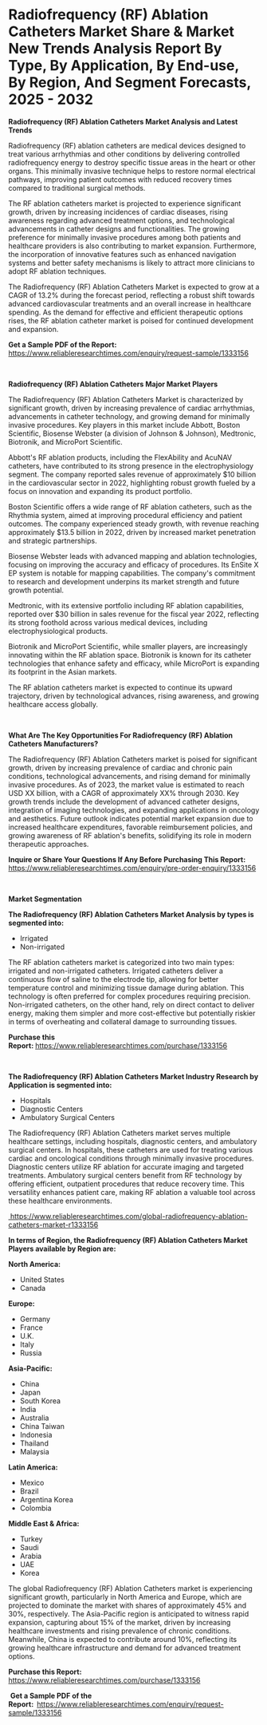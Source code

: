 <p><h1>Radiofrequency (RF) Ablation Catheters Market Share & Market New Trends Analysis Report By Type, By Application, By End-use, By Region, And Segment Forecasts, 2025 - 2032</h1></p><p><strong>Radiofrequency (RF) Ablation Catheters Market Analysis and Latest Trends</strong></p>
<p><p>Radiofrequency (RF) ablation catheters are medical devices designed to treat various arrhythmias and other conditions by delivering controlled radiofrequency energy to destroy specific tissue areas in the heart or other organs. This minimally invasive technique helps to restore normal electrical pathways, improving patient outcomes with reduced recovery times compared to traditional surgical methods.</p><p>The RF ablation catheters market is projected to experience significant growth, driven by increasing incidences of cardiac diseases, rising awareness regarding advanced treatment options, and technological advancements in catheter designs and functionalities. The growing preference for minimally invasive procedures among both patients and healthcare providers is also contributing to market expansion. Furthermore, the incorporation of innovative features such as enhanced navigation systems and better safety mechanisms is likely to attract more clinicians to adopt RF ablation techniques.</p><p>The Radiofrequency (RF) Ablation Catheters Market is expected to grow at a CAGR of 13.2% during the forecast period, reflecting a robust shift towards advanced cardiovascular treatments and an overall increase in healthcare spending. As the demand for effective and efficient therapeutic options rises, the RF ablation catheter market is poised for continued development and expansion.</p></p>
<p><strong>Get a Sample PDF of the Report:&nbsp;</strong> <a href="https://www.reliableresearchtimes.com/enquiry/request-sample/1333156?utm_campaign=3063&utm_medium=2&utm_source=Github&utm_content=ia&utm_term=14042025&utm_id=radiofrequency-rf-ablation-catheters">https://www.reliableresearchtimes.com/enquiry/request-sample/1333156</a></p>
<p>&nbsp;</p>
<p><strong>Radiofrequency (RF) Ablation Catheters Major Market Players</strong></p>
<p><p>The Radiofrequency (RF) Ablation Catheters Market is characterized by significant growth, driven by increasing prevalence of cardiac arrhythmias, advancements in catheter technology, and growing demand for minimally invasive procedures. Key players in this market include Abbott, Boston Scientific, Biosense Webster (a division of Johnson & Johnson), Medtronic, Biotronik, and MicroPort Scientific.</p><p>Abbott's RF ablation products, including the FlexAbility and AcuNAV catheters, have contributed to its strong presence in the electrophysiology segment. The company reported sales revenue of approximately $10 billion in the cardiovascular sector in 2022, highlighting robust growth fueled by a focus on innovation and expanding its product portfolio.</p><p>Boston Scientific offers a wide range of RF ablation catheters, such as the Rhythmia system, aimed at improving procedural efficiency and patient outcomes. The company experienced steady growth, with revenue reaching approximately $13.5 billion in 2022, driven by increased market penetration and strategic partnerships.</p><p>Biosense Webster leads with advanced mapping and ablation technologies, focusing on improving the accuracy and efficacy of procedures. Its EnSite X EP system is notable for mapping capabilities. The company's commitment to research and development underpins its market strength and future growth potential.</p><p>Medtronic, with its extensive portfolio including RF ablation capabilities, reported over $30 billion in sales revenue for the fiscal year 2022, reflecting its strong foothold across various medical devices, including electrophysiological products.</p><p>Biotronik and MicroPort Scientific, while smaller players, are increasingly innovating within the RF ablation space. Biotronik is known for its catheter technologies that enhance safety and efficacy, while MicroPort is expanding its footprint in the Asian markets.</p><p>The RF ablation catheters market is expected to continue its upward trajectory, driven by technological advances, rising awareness, and growing healthcare access globally.</p></p>
<p>&nbsp;</p>
<p><strong>What Are The Key Opportunities For Radiofrequency (RF) Ablation Catheters Manufacturers?</strong></p>
<p><p>The Radiofrequency (RF) Ablation Catheters market is poised for significant growth, driven by increasing prevalence of cardiac and chronic pain conditions, technological advancements, and rising demand for minimally invasive procedures. As of 2023, the market value is estimated to reach USD XX billion, with a CAGR of approximately XX% through 2030. Key growth trends include the development of advanced catheter designs, integration of imaging technologies, and expanding applications in oncology and aesthetics. Future outlook indicates potential market expansion due to increased healthcare expenditures, favorable reimbursement policies, and growing awareness of RF ablation's benefits, solidifying its role in modern therapeutic approaches.</p></p>
<p><strong>Inquire or Share Your Questions If Any Before Purchasing This Report:</strong> <a href="https://www.reliableresearchtimes.com/enquiry/pre-order-enquiry/1333156?utm_campaign=3063&utm_medium=2&utm_source=Github&utm_content=ia&utm_term=14042025&utm_id=radiofrequency-rf-ablation-catheters">https://www.reliableresearchtimes.com/enquiry/pre-order-enquiry/1333156</a></p>
<p>&nbsp;</p>
<p><strong>Market Segmentation</strong></p>
<p><strong>The Radiofrequency (RF) Ablation Catheters Market Analysis by types is segmented into:</strong></p>
<p><ul><li>Irrigated</li><li>Non-irrigated</li></ul></p>
<p><p>The RF ablation catheters market is categorized into two main types: irrigated and non-irrigated catheters. Irrigated catheters deliver a continuous flow of saline to the electrode tip, allowing for better temperature control and minimizing tissue damage during ablation. This technology is often preferred for complex procedures requiring precision. Non-irrigated catheters, on the other hand, rely on direct contact to deliver energy, making them simpler and more cost-effective but potentially riskier in terms of overheating and collateral damage to surrounding tissues.</p></p>
<p><strong>Purchase this Report:&nbsp;</strong><a href="https://www.reliableresearchtimes.com/purchase/1333156?utm_campaign=3063&utm_medium=2&utm_source=Github&utm_content=ia&utm_term=14042025&utm_id=radiofrequency-rf-ablation-catheters">https://www.reliableresearchtimes.com/purchase/1333156</a></p>
<p>&nbsp;</p>
<p><strong>The Radiofrequency (RF) Ablation Catheters Market Industry Research by Application is segmented into:</strong></p>
<p><ul><li>Hospitals</li><li>Diagnostic Centers</li><li>Ambulatory Surgical Centers</li></ul></p>
<p><p>The Radiofrequency (RF) Ablation Catheters market serves multiple healthcare settings, including hospitals, diagnostic centers, and ambulatory surgical centers. In hospitals, these catheters are used for treating various cardiac and oncological conditions through minimally invasive procedures. Diagnostic centers utilize RF ablation for accurate imaging and targeted treatments. Ambulatory surgical centers benefit from RF technology by offering efficient, outpatient procedures that reduce recovery time. This versatility enhances patient care, making RF ablation a valuable tool across these healthcare environments.</p></p>
<p><a href="https://www.reliableresearchtimes.com/global-radiofrequency-ablation-catheters-market-r1333156?utm_campaign=3063&utm_medium=2&utm_source=Github&utm_content=ia&utm_term=14042025&utm_id=radiofrequency-rf-ablation-catheters">&nbsp;https://www.reliableresearchtimes.com/global-radiofrequency-ablation-catheters-market-r1333156</a></p>
<p><strong>In terms of Region, the Radiofrequency (RF) Ablation Catheters Market Players available by Region are:</strong></p>
<p>
    <p> <strong> North America: </strong>
        <ul>
            <li>United States</li>
            <li>Canada</li>
        </ul>
        </p> 
    <p> <strong> Europe: </strong>
        <ul>
            <li>Germany</li>
            <li>France</li>
            <li>U.K.</li>
            <li>Italy</li>
            <li>Russia</li>
        </ul>
        </p> 
    <p> <strong> Asia-Pacific: </strong>
        <ul>
            <li>China</li>
            <li>Japan</li>
            <li>South Korea</li>
            <li>India</li>
            <li>Australia</li>
            <li>China Taiwan</li>
            <li>Indonesia</li>
            <li>Thailand</li>
            <li>Malaysia</li>
        </ul>
        </p> 
    <p> <strong> Latin America: </strong>
        <ul>
            <li>Mexico</li>
            <li>Brazil</li>
            <li>Argentina Korea</li>
            <li>Colombia</li>
        </ul>
        </p> 
    <p> <strong> Middle East & Africa: </strong>
        <ul>
            <li>Turkey</li>
            <li>Saudi</li>
            <li>Arabia</li>
            <li>UAE</li>
            <li>Korea</li>
        </ul>
    </p>
    </p>
<p><p>The global Radiofrequency (RF) Ablation Catheters market is experiencing significant growth, particularly in North America and Europe, which are projected to dominate the market with shares of approximately 45% and 30%, respectively. The Asia-Pacific region is anticipated to witness rapid expansion, capturing about 15% of the market, driven by increasing healthcare investments and rising prevalence of chronic conditions. Meanwhile, China is expected to contribute around 10%, reflecting its growing healthcare infrastructure and demand for advanced treatment options.</p></p>
<p><strong>Purchase this Report: </strong><a href="https://www.reliableresearchtimes.com/purchase/1333156?utm_campaign=3063&utm_medium=2&utm_source=Github&utm_content=ia&utm_term=14042025&utm_id=radiofrequency-rf-ablation-catheters">https://www.reliableresearchtimes.com/purchase/1333156</a></p>
<p>&nbsp;<strong>Get a Sample PDF of the Report:&nbsp;&nbsp;</strong><a href="https://www.reliableresearchtimes.com/enquiry/request-sample/1333156?utm_campaign=3063&utm_medium=2&utm_source=Github&utm_content=ia&utm_term=14042025&utm_id=radiofrequency-rf-ablation-catheters">https://www.reliableresearchtimes.com/enquiry/request-sample/1333156</a></p>
<p><strong></strong></p>
<p><p></p><p></p><p></p></p>